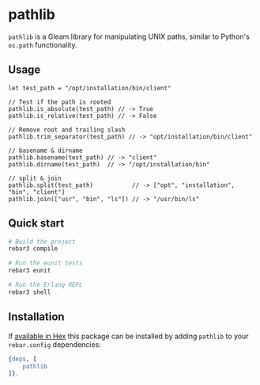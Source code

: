# pathlib

`pathlib` is a Gleam library for manipulating UNIX paths, similar to Python's `os.path` functionality.

## Usage

```gleam
let test_path = "/opt/installation/bin/client"

// Test if the path is rooted
pathlib.is_absolute(test_path) // -> True
pathlib.is_relative(test_path) // -> False

// Remove root and trailing slash
pathlib.trim_separator(test_path) // -> "opt/installation/bin/client"

// basename & dirname
pathlib.basename(test_path) // -> "client"
pathlib.dirname(test_path)  // -> "/opt/installation/bin"

// split & join
pathlib.split(test_path)           // -> ["opt", "installation", "bin", "client"]
pathlib.join(["usr", "bin", "ls"]) // -> "/usr/bin/ls"
```

## Quick start

```sh
# Build the project
rebar3 compile

# Run the eunit tests
rebar3 eunit

# Run the Erlang REPL
rebar3 shell
```


## Installation

If [available in Hex](https://www.rebar3.org/docs/dependencies#section-declaring-dependencies)
this package can be installed by adding `pathlib` to your `rebar.config` dependencies:

```erlang
{deps, [
    pathlib
]}.
```
